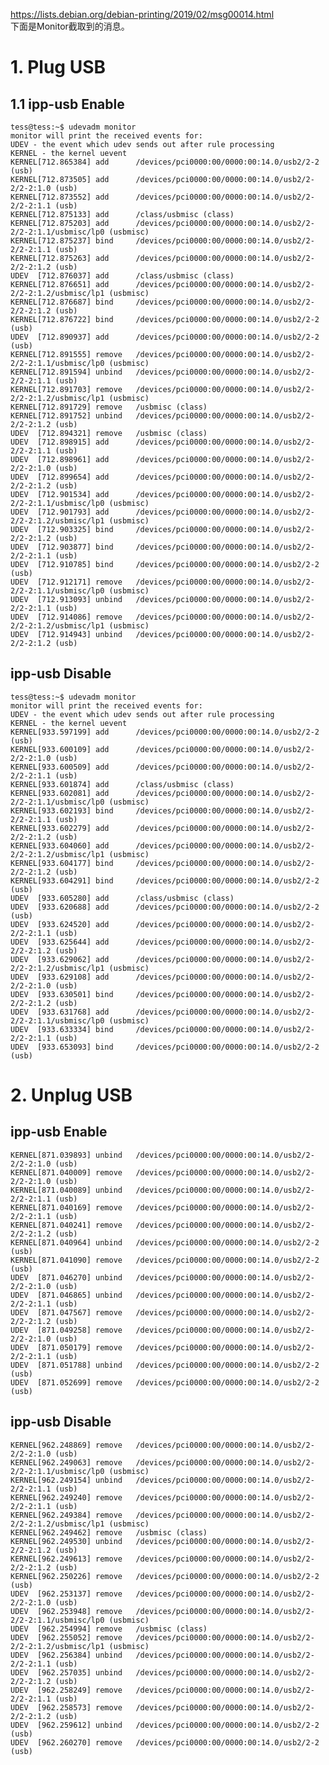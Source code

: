 https://lists.debian.org/debian-printing/2019/02/msg00014.html<br>
下面是Monitor截取到的消息。<br>

# 1. Plug USB
## 1.1 ipp-usb Enable
`tess@tess:~$ udevadm monitor`<br>
`monitor will print the received events for:`<br>
`UDEV - the event which udev sends out after rule processing`<br>
`KERNEL - the kernel uevent`<br>
`KERNEL[712.865384] add      /devices/pci0000:00/0000:00:14.0/usb2/2-2 (usb)`<br>
`KERNEL[712.873505] add      /devices/pci0000:00/0000:00:14.0/usb2/2-2/2-2:1.0 (usb)`<br>
`KERNEL[712.873552] add      /devices/pci0000:00/0000:00:14.0/usb2/2-2/2-2:1.1 (usb)`<br>
`KERNEL[712.875133] add      /class/usbmisc (class)`<br>
`KERNEL[712.875203] add      /devices/pci0000:00/0000:00:14.0/usb2/2-2/2-2:1.1/usbmisc/lp0 (usbmisc)`<br>
`KERNEL[712.875237] bind     /devices/pci0000:00/0000:00:14.0/usb2/2-2/2-2:1.1 (usb)`<br>
`KERNEL[712.875263] add      /devices/pci0000:00/0000:00:14.0/usb2/2-2/2-2:1.2 (usb)`<br>
`UDEV  [712.876037] add      /class/usbmisc (class)`<br>
`KERNEL[712.876651] add      /devices/pci0000:00/0000:00:14.0/usb2/2-2/2-2:1.2/usbmisc/lp1 (usbmisc)`<br>
`KERNEL[712.876687] bind     /devices/pci0000:00/0000:00:14.0/usb2/2-2/2-2:1.2 (usb)`<br>
`KERNEL[712.876722] bind     /devices/pci0000:00/0000:00:14.0/usb2/2-2 (usb)`<br>
`UDEV  [712.890937] add      /devices/pci0000:00/0000:00:14.0/usb2/2-2 (usb)`<br>
`KERNEL[712.891555] remove   /devices/pci0000:00/0000:00:14.0/usb2/2-2/2-2:1.1/usbmisc/lp0 (usbmisc)`<br>
`KERNEL[712.891594] unbind   /devices/pci0000:00/0000:00:14.0/usb2/2-2/2-2:1.1 (usb)`<br>
`KERNEL[712.891703] remove   /devices/pci0000:00/0000:00:14.0/usb2/2-2/2-2:1.2/usbmisc/lp1 (usbmisc)`<br>
`KERNEL[712.891729] remove   /usbmisc (class)`<br>
`KERNEL[712.891752] unbind   /devices/pci0000:00/0000:00:14.0/usb2/2-2/2-2:1.2 (usb)`<br>
`UDEV  [712.894321] remove   /usbmisc (class)`<br>
`UDEV  [712.898915] add      /devices/pci0000:00/0000:00:14.0/usb2/2-2/2-2:1.1 (usb)`<br>
`UDEV  [712.898961] add      /devices/pci0000:00/0000:00:14.0/usb2/2-2/2-2:1.0 (usb)`<br>
`UDEV  [712.899654] add      /devices/pci0000:00/0000:00:14.0/usb2/2-2/2-2:1.2 (usb)`<br>
`UDEV  [712.901534] add      /devices/pci0000:00/0000:00:14.0/usb2/2-2/2-2:1.1/usbmisc/lp0 (usbmisc)`<br>
`UDEV  [712.901793] add      /devices/pci0000:00/0000:00:14.0/usb2/2-2/2-2:1.2/usbmisc/lp1 (usbmisc)`<br>
`UDEV  [712.903325] bind     /devices/pci0000:00/0000:00:14.0/usb2/2-2/2-2:1.2 (usb)`<br>
`UDEV  [712.903877] bind     /devices/pci0000:00/0000:00:14.0/usb2/2-2/2-2:1.1 (usb)`<br>
`UDEV  [712.910785] bind     /devices/pci0000:00/0000:00:14.0/usb2/2-2 (usb)`<br>
`UDEV  [712.912171] remove   /devices/pci0000:00/0000:00:14.0/usb2/2-2/2-2:1.1/usbmisc/lp0 (usbmisc)`<br>
`UDEV  [712.913093] unbind   /devices/pci0000:00/0000:00:14.0/usb2/2-2/2-2:1.1 (usb)`<br>
`UDEV  [712.914086] remove   /devices/pci0000:00/0000:00:14.0/usb2/2-2/2-2:1.2/usbmisc/lp1 (usbmisc)`<br>
`UDEV  [712.914943] unbind   /devices/pci0000:00/0000:00:14.0/usb2/2-2/2-2:1.2 (usb)`<br>

## ipp-usb Disable
`tess@tess:~$ udevadm monitor`<br>
`monitor will print the received events for:`<br>
`UDEV - the event which udev sends out after rule processing`<br>
`KERNEL - the kernel uevent`<br>
`KERNEL[933.597199] add      /devices/pci0000:00/0000:00:14.0/usb2/2-2 (usb)`<br>
`KERNEL[933.600109] add      /devices/pci0000:00/0000:00:14.0/usb2/2-2/2-2:1.0 (usb)`<br>
`KERNEL[933.600509] add      /devices/pci0000:00/0000:00:14.0/usb2/2-2/2-2:1.1 (usb)`<br>
`KERNEL[933.601874] add      /class/usbmisc (class)`<br>
`KERNEL[933.602081] add      /devices/pci0000:00/0000:00:14.0/usb2/2-2/2-2:1.1/usbmisc/lp0 (usbmisc)`<br>
`KERNEL[933.602193] bind     /devices/pci0000:00/0000:00:14.0/usb2/2-2/2-2:1.1 (usb)`<br>
`KERNEL[933.602279] add      /devices/pci0000:00/0000:00:14.0/usb2/2-2/2-2:1.2 (usb)`<br>
`KERNEL[933.604060] add      /devices/pci0000:00/0000:00:14.0/usb2/2-2/2-2:1.2/usbmisc/lp1 (usbmisc)`<br>
`KERNEL[933.604177] bind     /devices/pci0000:00/0000:00:14.0/usb2/2-2/2-2:1.2 (usb)`<br>
`KERNEL[933.604291] bind     /devices/pci0000:00/0000:00:14.0/usb2/2-2 (usb)`<br>
`UDEV  [933.605280] add      /class/usbmisc (class)`<br>
`UDEV  [933.620688] add      /devices/pci0000:00/0000:00:14.0/usb2/2-2 (usb)`<br>
`UDEV  [933.624520] add      /devices/pci0000:00/0000:00:14.0/usb2/2-2/2-2:1.1 (usb)`<br>
`UDEV  [933.625644] add      /devices/pci0000:00/0000:00:14.0/usb2/2-2/2-2:1.2 (usb)`<br>
`UDEV  [933.629062] add      /devices/pci0000:00/0000:00:14.0/usb2/2-2/2-2:1.2/usbmisc/lp1 (usbmisc)`<br>
`UDEV  [933.629108] add      /devices/pci0000:00/0000:00:14.0/usb2/2-2/2-2:1.0 (usb)`<br>
`UDEV  [933.630501] bind     /devices/pci0000:00/0000:00:14.0/usb2/2-2/2-2:1.2 (usb)`<br>
`UDEV  [933.631768] add      /devices/pci0000:00/0000:00:14.0/usb2/2-2/2-2:1.1/usbmisc/lp0 (usbmisc)`<br>
`UDEV  [933.633334] bind     /devices/pci0000:00/0000:00:14.0/usb2/2-2/2-2:1.1 (usb)`<br>
`UDEV  [933.653093] bind     /devices/pci0000:00/0000:00:14.0/usb2/2-2 (usb)`<br>
# 2. Unplug USB
## ipp-usb Enable
`KERNEL[871.039893] unbind   /devices/pci0000:00/0000:00:14.0/usb2/2-2/2-2:1.0 (usb)`<br>
`KERNEL[871.040009] remove   /devices/pci0000:00/0000:00:14.0/usb2/2-2/2-2:1.0 (usb)`<br>
`KERNEL[871.040089] unbind   /devices/pci0000:00/0000:00:14.0/usb2/2-2/2-2:1.1 (usb)`<br>
`KERNEL[871.040169] remove   /devices/pci0000:00/0000:00:14.0/usb2/2-2/2-2:1.1 (usb)`<br>
`KERNEL[871.040241] remove   /devices/pci0000:00/0000:00:14.0/usb2/2-2/2-2:1.2 (usb)`<br>
`KERNEL[871.040964] unbind   /devices/pci0000:00/0000:00:14.0/usb2/2-2 (usb)`<br>
`KERNEL[871.041090] remove   /devices/pci0000:00/0000:00:14.0/usb2/2-2 (usb)`<br>
`UDEV  [871.046270] unbind   /devices/pci0000:00/0000:00:14.0/usb2/2-2/2-2:1.0 (usb)`<br>
`UDEV  [871.046865] unbind   /devices/pci0000:00/0000:00:14.0/usb2/2-2/2-2:1.1 (usb)`<br>
`UDEV  [871.047567] remove   /devices/pci0000:00/0000:00:14.0/usb2/2-2/2-2:1.2 (usb)`<br>
`UDEV  [871.049258] remove   /devices/pci0000:00/0000:00:14.0/usb2/2-2/2-2:1.0 (usb)`<br>
`UDEV  [871.050179] remove   /devices/pci0000:00/0000:00:14.0/usb2/2-2/2-2:1.1 (usb)`<br>
`UDEV  [871.051788] unbind   /devices/pci0000:00/0000:00:14.0/usb2/2-2 (usb)`<br>
`UDEV  [871.052699] remove   /devices/pci0000:00/0000:00:14.0/usb2/2-2 (usb)`<br>

## ipp-usb Disable
`KERNEL[962.248869] remove   /devices/pci0000:00/0000:00:14.0/usb2/2-2/2-2:1.0 (usb)`<br>
`KERNEL[962.249063] remove   /devices/pci0000:00/0000:00:14.0/usb2/2-2/2-2:1.1/usbmisc/lp0 (usbmisc)`<br>
`KERNEL[962.249154] unbind   /devices/pci0000:00/0000:00:14.0/usb2/2-2/2-2:1.1 (usb)`<br>
`KERNEL[962.249240] remove   /devices/pci0000:00/0000:00:14.0/usb2/2-2/2-2:1.1 (usb)`<br>
`KERNEL[962.249384] remove   /devices/pci0000:00/0000:00:14.0/usb2/2-2/2-2:1.2/usbmisc/lp1 (usbmisc)`<br>
`KERNEL[962.249462] remove   /usbmisc (class)`<br>
`KERNEL[962.249530] unbind   /devices/pci0000:00/0000:00:14.0/usb2/2-2/2-2:1.2 (usb)`<br>
`KERNEL[962.249613] remove   /devices/pci0000:00/0000:00:14.0/usb2/2-2/2-2:1.2 (usb)`<br>
`KERNEL[962.250226] remove   /devices/pci0000:00/0000:00:14.0/usb2/2-2 (usb)`<br>
`UDEV  [962.253137] remove   /devices/pci0000:00/0000:00:14.0/usb2/2-2/2-2:1.0 (usb)`<br>
`UDEV  [962.253948] remove   /devices/pci0000:00/0000:00:14.0/usb2/2-2/2-2:1.1/usbmisc/lp0 (usbmisc)`<br>
`UDEV  [962.254994] remove   /usbmisc (class)`<br>
`UDEV  [962.255052] remove   /devices/pci0000:00/0000:00:14.0/usb2/2-2/2-2:1.2/usbmisc/lp1 (usbmisc)`<br>
`UDEV  [962.256384] unbind   /devices/pci0000:00/0000:00:14.0/usb2/2-2/2-2:1.1 (usb)`<br>
`UDEV  [962.257035] unbind   /devices/pci0000:00/0000:00:14.0/usb2/2-2/2-2:1.2 (usb)`<br>
`UDEV  [962.258249] remove   /devices/pci0000:00/0000:00:14.0/usb2/2-2/2-2:1.1 (usb)`<br>
`UDEV  [962.258573] remove   /devices/pci0000:00/0000:00:14.0/usb2/2-2/2-2:1.2 (usb)`<br>
`UDEV  [962.259612] unbind   /devices/pci0000:00/0000:00:14.0/usb2/2-2 (usb)`<br>
`UDEV  [962.260270] remove   /devices/pci0000:00/0000:00:14.0/usb2/2-2 (usb)`<br>
